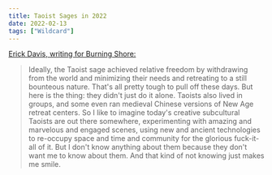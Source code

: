 ```yaml
---
title: Taoist Sages in 2022
date: 2022-02-13
tags: ["Wildcard"]
---
```


[Erick Davis, writing for Burning Shore:](https://www.burningshore.com/)

> Ideally, the Taoist sage achieved relative freedom by withdrawing from the world and minimizing their needs and retreating to a still bounteous nature. That's all pretty tough to pull off these days. But here is the thing: they didn't just do it alone. Taoists also lived in groups, and some even ran medieval Chinese versions of New Age retreat centers. So I like to imagine today's creative subcultural Taoists are out there somewhere, experimenting with amazing and marvelous and engaged scenes, using new and ancient technologies to re-occupy space and time and community for the glorious fuck-it-all of it. But I don't know anything about them because they don't want me to know about them. And that kind of not knowing just makes me smile.
